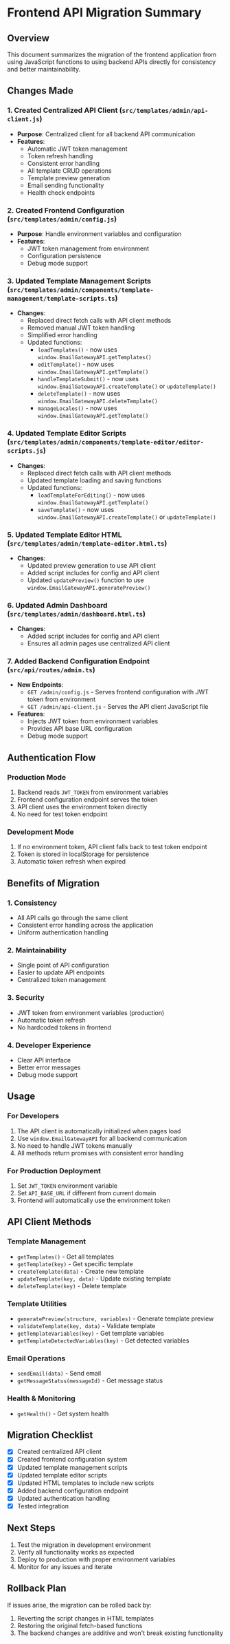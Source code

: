 # Frontend API Migration Summary

## Overview
This document summarizes the migration of the frontend application from using JavaScript functions to using backend APIs directly for consistency and better maintainability.

## Changes Made

### 1. Created Centralized API Client (`src/templates/admin/api-client.js`)
- **Purpose**: Centralized client for all backend API communication
- **Features**:
  - Automatic JWT token management
  - Token refresh handling
  - Consistent error handling
  - All template CRUD operations
  - Template preview generation
  - Email sending functionality
  - Health check endpoints

### 2. Created Frontend Configuration (`src/templates/admin/config.js`)
- **Purpose**: Handle environment variables and configuration
- **Features**:
  - JWT token management from environment
  - Configuration persistence
  - Debug mode support

### 3. Updated Template Management Scripts (`src/templates/admin/components/template-management/template-scripts.ts`)
- **Changes**:
  - Replaced direct fetch calls with API client methods
  - Removed manual JWT token handling
  - Simplified error handling
  - Updated functions:
    - `loadTemplates()` - now uses `window.EmailGatewayAPI.getTemplates()`
    - `editTemplate()` - now uses `window.EmailGatewayAPI.getTemplate()`
    - `handleTemplateSubmit()` - now uses `window.EmailGatewayAPI.createTemplate()` or `updateTemplate()`
    - `deleteTemplate()` - now uses `window.EmailGatewayAPI.deleteTemplate()`
    - `manageLocales()` - now uses `window.EmailGatewayAPI.getTemplate()`

### 4. Updated Template Editor Scripts (`src/templates/admin/components/template-editor/editor-scripts.js`)
- **Changes**:
  - Replaced direct fetch calls with API client methods
  - Updated template loading and saving functions
  - Updated functions:
    - `loadTemplateForEditing()` - now uses `window.EmailGatewayAPI.getTemplate()`
    - `saveTemplate()` - now uses `window.EmailGatewayAPI.createTemplate()` or `updateTemplate()`

### 5. Updated Template Editor HTML (`src/templates/admin/template-editor.html.ts`)
- **Changes**:
  - Updated preview generation to use API client
  - Added script includes for config and API client
  - Updated `updatePreview()` function to use `window.EmailGatewayAPI.generatePreview()`

### 6. Updated Admin Dashboard (`src/templates/admin/dashboard.html.ts`)
- **Changes**:
  - Added script includes for config and API client
  - Ensures all admin pages use centralized API client

### 7. Added Backend Configuration Endpoint (`src/api/routes/admin.ts`)
- **New Endpoints**:
  - `GET /admin/config.js` - Serves frontend configuration with JWT token from environment
  - `GET /admin/api-client.js` - Serves the API client JavaScript file
- **Features**:
  - Injects JWT token from environment variables
  - Provides API base URL configuration
  - Debug mode support

## Authentication Flow

### Production Mode
1. Backend reads `JWT_TOKEN` from environment variables
2. Frontend configuration endpoint serves the token
3. API client uses the environment token directly
4. No need for test token endpoint

### Development Mode
1. If no environment token, API client falls back to test token endpoint
2. Token is stored in localStorage for persistence
3. Automatic token refresh when expired

## Benefits of Migration

### 1. Consistency
- All API calls go through the same client
- Consistent error handling across the application
- Uniform authentication handling

### 2. Maintainability
- Single point of API configuration
- Easier to update API endpoints
- Centralized token management

### 3. Security
- JWT token from environment variables (production)
- Automatic token refresh
- No hardcoded tokens in frontend

### 4. Developer Experience
- Clear API interface
- Better error messages
- Debug mode support

## Usage

### For Developers
1. The API client is automatically initialized when pages load
2. Use `window.EmailGatewayAPI` for all backend communication
3. No need to handle JWT tokens manually
4. All methods return promises with consistent error handling

### For Production Deployment
1. Set `JWT_TOKEN` environment variable
2. Set `API_BASE_URL` if different from current domain
3. Frontend will automatically use the environment token

## API Client Methods

### Template Management
- `getTemplates()` - Get all templates
- `getTemplate(key)` - Get specific template
- `createTemplate(data)` - Create new template
- `updateTemplate(key, data)` - Update existing template
- `deleteTemplate(key)` - Delete template

### Template Utilities
- `generatePreview(structure, variables)` - Generate template preview
- `validateTemplate(key, data)` - Validate template
- `getTemplateVariables(key)` - Get template variables
- `getTemplateDetectedVariables(key)` - Get detected variables

### Email Operations
- `sendEmail(data)` - Send email
- `getMessageStatus(messageId)` - Get message status

### Health & Monitoring
- `getHealth()` - Get system health

## Migration Checklist

- [x] Created centralized API client
- [x] Created frontend configuration system
- [x] Updated template management scripts
- [x] Updated template editor scripts
- [x] Updated HTML templates to include new scripts
- [x] Added backend configuration endpoint
- [x] Updated authentication handling
- [x] Tested integration

## Next Steps

1. Test the migration in development environment
2. Verify all functionality works as expected
3. Deploy to production with proper environment variables
4. Monitor for any issues and iterate

## Rollback Plan

If issues arise, the migration can be rolled back by:
1. Reverting the script changes in HTML templates
2. Restoring the original fetch-based functions
3. The backend changes are additive and won't break existing functionality
